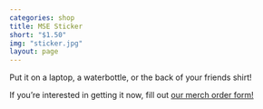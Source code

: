 ```yaml
---
categories: shop
title: MSE Sticker
short: "$1.50"
img: "sticker.jpg"
layout: page
---
```


Put it on a laptop, a waterbottle, or the back of your friends shirt!

If you’re interested in getting it now, fill out <a href="https://docs.google.com/forms/d/e/1FAIpQLScn40eCgrwGwFILalr_Wj_i8lAt5AchMavqXcDvfmAXGiZDZA/viewform">our merch order form!</a> 
